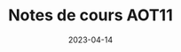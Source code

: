 ---
title: "Notes de cours AOT11"
collection: documents
permalink: /documents/notes-de-cours-aot11
date: 2023-04-14
overleaf: 'https://www.overleaf.com/read/tvtytmkgwvxb'
citation: "Théorie de la Mesure et Intégration au sens de Lebesgue - Approches Géométriques et Fonctionnelles"
---